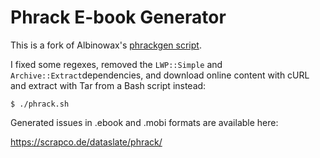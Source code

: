 Phrack E-book Generator
=======================

This is a fork of Albinowax's [phrackgen script](https://www.skeletonscribe.net/2011/12/phrack-ebook.html). 

I fixed some regexes, removed the `LWP::Simple` and `Archive::Extract`dependencies, and download online content with cURL and extract with Tar from a Bash script instead: 

```
$ ./phrack.sh
```

Generated issues in .ebook and .mobi formats are available here:

https://scrapco.de/dataslate/phrack/
